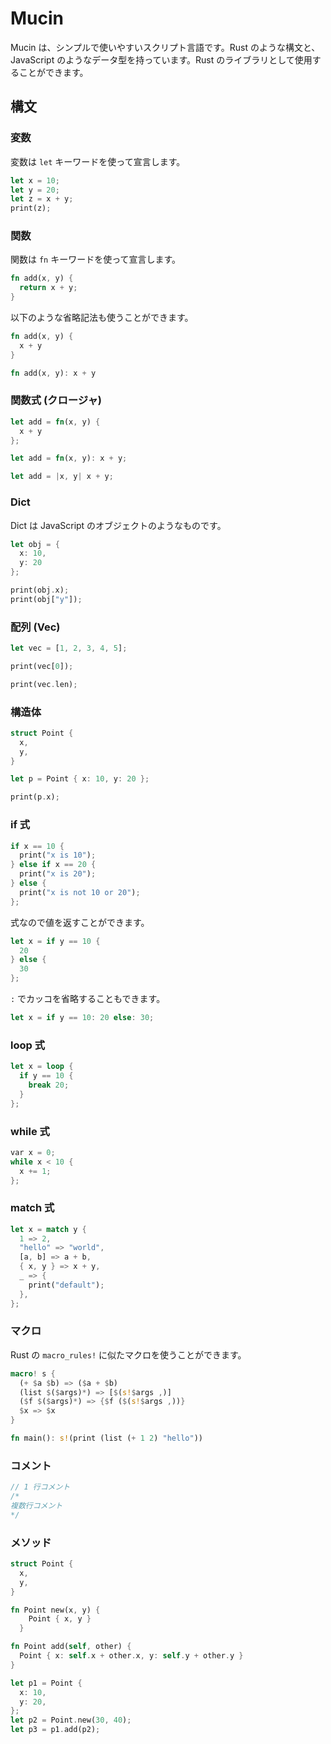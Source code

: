 # Mucin

Mucin は、シンプルで使いやすいスクリプト言語です。Rust のような構文と、JavaScript のようなデータ型を持っています。Rust のライブラリとして使用することができます。

## 構文

### 変数

変数は `let` キーワードを使って宣言します。

```rust
let x = 10;
let y = 20;
let z = x + y;
print(z);
```

### 関数

関数は `fn` キーワードを使って宣言します。

```rust
fn add(x, y) {
  return x + y;
}
```

以下のような省略記法も使うことができます。

```rust
fn add(x, y) {
  x + y
}

fn add(x, y): x + y
```

### 関数式 (クロージャ)

```rust
let add = fn(x, y) {
  x + y
};

let add = fn(x, y): x + y;

let add = |x, y| x + y;
```

### Dict

Dict は JavaScript のオブジェクトのようなものです。

```rust
let obj = {
  x: 10,
  y: 20
};

print(obj.x);
print(obj["y"]);
```

### 配列 (Vec)

```rust
let vec = [1, 2, 3, 4, 5];

print(vec[0]);

print(vec.len);
```

### 構造体

```rust
struct Point {
  x,
  y,
}

let p = Point { x: 10, y: 20 };

print(p.x);
```

### if 式

```rust
if x == 10 {
  print("x is 10");
} else if x == 20 {
  print("x is 20");
} else {
  print("x is not 10 or 20");
};
```

式なので値を返すことができます。

```rust
let x = if y == 10 {
  20
} else {
  30
};
```

`:` でカッコを省略することもできます。

```rust
let x = if y == 10: 20 else: 30;
```

### loop 式

```rust
let x = loop {
  if y == 10 {
    break 20;
  }
};
```

### while 式

```rust
var x = 0;
while x < 10 {
  x += 1;
};
```

### match 式

```rust
let x = match y {
  1 => 2,
  "hello" => "world",
  [a, b] => a + b,
  { x, y } => x + y,
  _ => {
    print("default");
  },
};
```

### マクロ

Rust の `macro_rules!` に似たマクロを使うことができます。

```rust
macro! s {
  (+ $a $b) => ($a + $b)
  (list $($args)*) => [$(s!$args ,)]
  ($f $($args)*) => {$f ($(s!$args ,))}
  $x => $x
}

fn main(): s!(print (list (+ 1 2) "hello"))
```

### コメント

```rust
// 1 行コメント
/*
複数行コメント
*/
```

### メソッド

```rust
struct Point {
  x,
  y,
}

fn Point new(x, y) {
    Point { x, y }
  }

fn Point add(self, other) {
  Point { x: self.x + other.x, y: self.y + other.y }
}

let p1 = Point {
  x: 10,
  y: 20,
};
let p2 = Point.new(30, 40);
let p3 = p1.add(p2);
```
